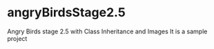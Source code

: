 # angryBirdsStage2.5
Angry Birds stage 2.5 with Class Inheritance and Images
It is a sample project
